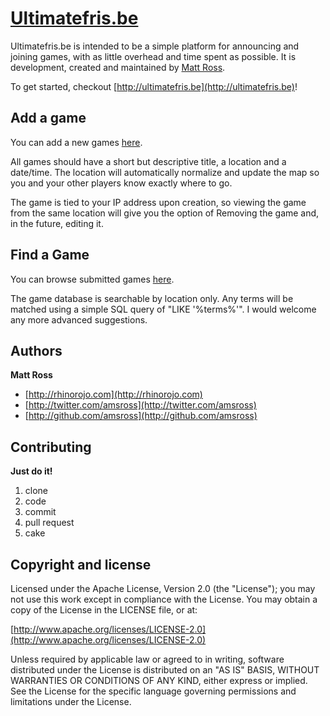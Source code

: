 # [Ultimatefris.be](http://ultimatefris.be)

Ultimatefris.be is intended to be a simple platform for announcing and joining games, with as little overhead and time spent as possible. It is development, created and maintained by [Matt Ross](http://rhinorojo.com/).

To get started, checkout [http://ultimatefris.be](http://ultimatefris.be)!



## Add a game

You can add a new games [here](http://ultimatefris.be/games/new).

All games should have a short but descriptive title, a location and a date/time.
The location will automatically normalize and update the map so you and your other players know exactly where to go.

The game is tied to your IP address upon creation, so viewing the game from the same location will give you the option of Removing the game and, in the future, editing it.



## Find a Game

You can browse submitted games [here](http://ultimatefris.be/games).

The game database is searchable by location only. Any terms will be matched using a simple SQL query of "LIKE '%terms%'". I would welcome any more advanced suggestions.



## Authors

**Matt Ross**

+ [http://rhinorojo.com](http://rhinorojo.com)
+ [http://twitter.com/amsross](http://twitter.com/amsross)
+ [http://github.com/amsross](http://github.com/amsross)


## Contributing

**Just do it!**

1. clone
2. code
3. commit
4. pull request
5. cake

## Copyright and license

Licensed under the Apache License, Version 2.0 (the "License");
you may not use this work except in compliance with the License.
You may obtain a copy of the License in the LICENSE file, or at:

  [http://www.apache.org/licenses/LICENSE-2.0](http://www.apache.org/licenses/LICENSE-2.0)

Unless required by applicable law or agreed to in writing, software
distributed under the License is distributed on an "AS IS" BASIS,
WITHOUT WARRANTIES OR CONDITIONS OF ANY KIND, either express or implied.
See the License for the specific language governing permissions and
limitations under the License.
